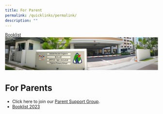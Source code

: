 ```yaml
---
title: For Parent
permalink: /quicklinks/permalink/
description: ""
---
```

[Booklist](https://www.angsanapri.moe.edu.sg/quicklinks/For-Parents/Booklist-2023/)![](/images/About%20Us.jpg)

# For Parents

*   Click here to join our [Parent Support Group](go.gov.sg/asps-psg).
*   [Booklist 2023](https://www.angsanapri.moe.edu.sg/quicklinks/For-Parents/Booklist-2023/)